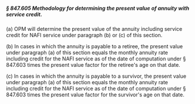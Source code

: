 ##### § 847.605 Methodology for determining the present value of annuity with service credit. #####

(a) OPM will determine the present value of the annuity including service credit for NAFI service under paragraph (b) or (c) of this section.

(b) In cases in which the annuity is payable to a retiree, the present value under paragraph (a) of this section equals the monthly annuity rate including credit for the NAFI service as of the date of computation under § 847.603 times the present value factor for the retiree's age on that date.

(c) In cases in which the annuity is payable to a survivor, the present value under paragraph (a) of this section equals the monthly annuity rate including credit for the NAFI service as of the date of computation under § 847.603 times the present value factor for the survivor's age on that date.